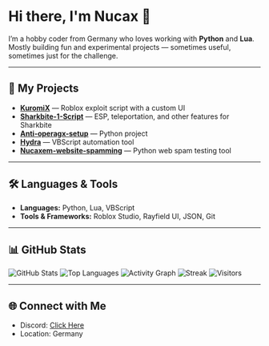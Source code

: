# Hi there, I'm Nucax 👋

I’m a hobby coder from Germany who loves working with **Python** and **Lua**.  
Mostly building fun and experimental projects — sometimes useful, sometimes just for the challenge.  

---

## 🚀 My Projects
- **[KuromiX](https://github.com/nucax/KuromiX)** — Roblox exploit script with a custom UI  
- **[Sharkbite-1-Script](https://github.com/nucax/Sharkbite-1-Script)** — ESP, teleportation, and other features for Sharkbite  
- **[Anti-operagx-setup](https://github.com/nucax/Anti-operagx-setup)** — Python project  
- **[Hydra](https://github.com/nucax/Hydra)** — VBScript automation tool  
- **[Nucaxem-website-spamming](https://github.com/nucax/Nucaxem-website-spamming)** — Python web spam testing tool  

---

## 🛠️ Languages & Tools
- **Languages:** Python, Lua, VBScript
- **Tools & Frameworks:** Roblox Studio, Rayfield UI, JSON, Git

---

## 📊 GitHub Stats
![GitHub Stats](https://github-readme-stats.vercel.app/api?username=nucax&show_icons=true&theme=tokyonight)
![Top Languages](https://github-readme-stats.vercel.app/api/top-langs/?username=nucax&layout=compact&theme=tokyonight)
![Activity Graph](https://github-readme-activity-graph.vercel.app/graph?username=nucax&theme=tokyo-night)
![Streak](https://streak-stats.demolab.com?user=nucax&theme=tokyonight)
![Visitors](https://komarev.com/ghpvc/?username=nucax&color=blueviolet)

---

## 🌐 Connect with Me
- Discord: [Click Here](https://discord.gg/3kwTV3SxV)
- Location: Germany
